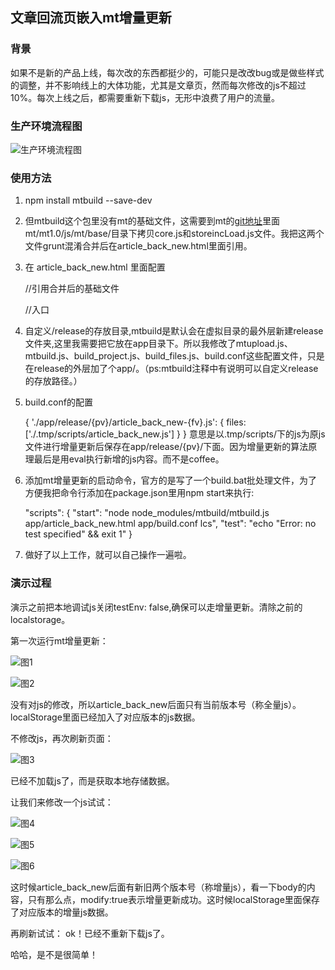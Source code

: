 ## 文章回流页嵌入mt增量更新

### 背景

如果不是新的产品上线，每次改的东西都挺少的，可能只是改改bug或是做些样式的调整，并不影响线上的大体功能，尤其是文章页，然而每次修改的js不超过10%。每次上线之后，都需要重新下载js，无形中浪费了用户的流量。

### 生产环境流程图

![生产环境流程图](https://github.com/liuyan5258/mt_article_back_new/blob/master/step01.png?raw=true)

### 使用方法

1. npm install mtbuild --save-dev
2. 但mtbuild这个包里没有mt的基础文件，这需要到mt的[git地址](https://github.com/mtjs/mt)里面mt/mt1.0/js/mt/base/目录下拷贝core.js和storeincLoad.js文件。我把这两个文件grunt混淆合并后在article\_back_new.html里面引用。
3. 在 article\_back_new.html 里面配置

    <script type="text/javascript" id="file_config">
        var g_config = {
          jsmap:{
            "article_back_new": "article_back_new.js"
          },
          storeInc:{
            //统计回调，统计脚本请求情况,jsUrl是js地址，mode是请求模式，
            //full:表示全量请求，inc表示增量请求，local表示从本地存储读取
            'statFunc':function(jsUrl,mode){
              console.log('get '+jsUrl+' from '+mode);
            },
            //写本地存储异常回调，将脚本内容写入本地存储出现异常的时候调用，
            //用来提供给业务清理本地存储，storekey表示写入的key
            'storeExFunc':function(storeKey){
              console.log('set store item '+storeKey+' exception') ;
            },
            'store': true,
            'inc': true,
            'proxy':true,
            'debug': false
          },
          //是否本地调试js
          testEnv: true,
          staticPath: '/release',
          serverDomain: 'http://localhost:6600',
          ver: '2015121600120',
          buildType: 'project'
        };
        //如果只是本地调试js，只需修改一下映射
        if(g_config.testEnv){
          g_config.jsmap={
            "article_back_new": "article_back_new.js"
          };
          g_config.storeInc = {};
          g_config.staticPath='/scripts';
          g_config.serverDomain='http://localhost:6600';
        }
      </script>

    //引用合并后的基础文件
    <script src="http://f2e.developer.163.com/liuyan/3g/scripts/mt/core.js"></script>

    //入口
    <script type="text/javascript">
          MT.config(g_config);
          require('article_back_new');
      </script>

4. 自定义/release的存放目录,mtbuild是默认会在虚拟目录的最外层新建release文件夹,这里我需要把它放在app目录下。所以我修改了mtupload.js、mtbuild.js、build_project.js、build_files.js、build.conf这些配置文件，只是在release的外层加了个app/。（ps:mtbuild注释中有说明可以自定义release的存放路径。）
5. build.conf的配置

    {
      './app/release/{pv}/article_back_new-{fv}.js': {
          files: ['./.tmp/scripts/article_back_new.js']
      }
    }
意思是以.tmp/scripts/下的js为原js文件进行增量更新后保存在app/release/{pv}/下面。因为增量更新的算法原理最后是用eval执行新增的js内容。而不是coffee。

6. 添加mt增量更新的启动命令，官方的是写了一个build.bat批处理文件，为了方便我把命令行添加在package.json里用npm start来执行:

    "scripts": {
        "start": "node node_modules/mtbuild/mtbuild.js app/article_back_new.html app/build.conf  lcs",
        "test": "echo \"Error: no test specified\" && exit 1"
      }

7. 做好了以上工作，就可以自己操作一遍啦。

### 演示过程

演示之前把本地调试js关闭testEnv: false,确保可以走增量更新。清除之前的localstorage。

第一次运行mt增量更新：

![图1](https://github.com/liuyan5258/mt_article_back_new/blob/master/result01.png?raw=true)

![图2](https://github.com/liuyan5258/mt_article_back_new/blob/master/result02.png?raw=true)

没有对js的修改，所以article\_back_new后面只有当前版本号（称全量js）。localStorage里面已经加入了对应版本的js数据。

不修改js，再次刷新页面：

![图3](https://github.com/liuyan5258/mt_article_back_new/blob/master/result03.png?raw=true)

已经不加载js了，而是获取本地存储数据。

让我们来修改一个js试试：

![图4](https://github.com/liuyan5258/mt_article_back_new/blob/master/result04.png?raw=true)

![图5](https://github.com/liuyan5258/mt_article_back_new/blob/master/result05.png?raw=true)

![图6](https://github.com/liuyan5258/mt_article_back_new/blob/master/result06.png?raw=true)

这时候article\_back_new后面有新旧两个版本号（称增量js），看一下body的内容，只有那么点，modify:true表示增量更新成功。这时候localStorage里面保存了对应版本的增量js数据。

再刷新试试：
ok！已经不重新下载js了。

哈哈，是不是很简单！
